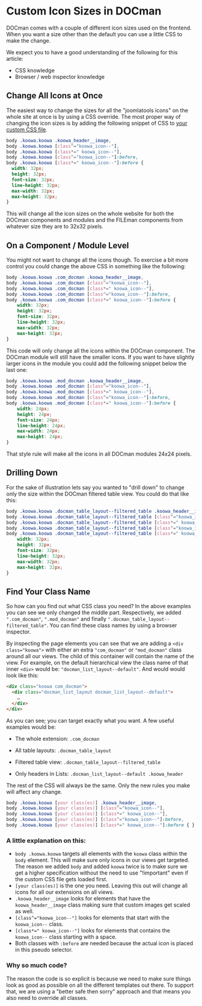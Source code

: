 # Custom Icon Sizes in DOCman

DOCman comes with a couple of different icon sizes used on the frontend. When you want a size other than the default you can use a little CSS to make the change. 

We expect you to have a good understanding of the following for this article:

* CSS knowledge
* Browser / web inspector knowledge

## Change All Icons at Once

The easiest way to change the sizes for all the "joomlatools icons" on the whole site at once is by using a CSS override. The most proper way of changing the icon sizes is by adding the following snippet of CSS to [your custom CSS file](/framework/custom-css.html).

```css
body .koowa.koowa .koowa_header__image,
body .koowa.koowa [class^="koowa_icon--"],
body .koowa.koowa [class*=" koowa_icon--"],
body .koowa.koowa [class^="koowa_icon--"]:before,
body .koowa.koowa [class*=" koowa_icon--"]:before {
  width: 32px;
  height: 32px;
  font-size: 32px;
  line-height: 32px;
  max-width: 32px;
  max-height: 32px;
}
```

This will change all the icon sizes on the whole website for both the DOCman components and modules and the FILEman components from whatever size they are to 32x32 pixels.

## On a Component / Module Level

You might not want to change all the icons though. To exercise a bit more control you could change the above CSS in something like the following:

```css
body .koowa.koowa .com_docman .koowa_header__image,
body .koowa.koowa .com_docman [class^="koowa_icon--"],
body .koowa.koowa .com_docman [class*=" koowa_icon--"],
body .koowa.koowa .com_docman [class^="koowa_icon--"]:before,
body .koowa.koowa .com_docman [class*=" koowa_icon--"]:before {
	width: 32px;
    height: 32px;
    font-size: 32px;
    line-height: 32px;
    max-width: 32px;
    max-height: 32px;
}
```

This code will only change all the icons within the DOCman component. The DOCman module will still have the smaller icons. If you want to have slightly larger icons in the module you could add the following snippet below the last one:

```css
body .koowa.koowa .mod_docman .koowa_header__image,
body .koowa.koowa .mod_docman [class^="koowa_icon--"],
body .koowa.koowa .mod_docman [class*=" koowa_icon--"],
body .koowa.koowa .mod_docman [class^="koowa_icon--"]:before,
body .koowa.koowa .mod_docman [class*=" koowa_icon--"]:before {
	width: 24px;
	height: 24px;
	font-size: 24px;
	line-height: 24px;
	max-width: 24px;
    max-height: 24px;
}
```

That style rule will make all the icons in all DOCman modules 24x24 pixels.

## Drilling Down

For the sake of illustration lets say you wanted to "drill down" to change only the size within the DOCman filtered table view. You could do that like this: 

```css
body .koowa.koowa .docman_table_layout--filtered_table .koowa_header__image,
body .koowa.koowa .docman_table_layout--filtered_table [class^="koowa_icon--"],
body .koowa.koowa .docman_table_layout--filtered_table [class*=" koowa_icon--"],
body .koowa.koowa .docman_table_layout--filtered_table [class^="koowa_icon--"]:before,
body .koowa.koowa .docman_table_layout--filtered_table [class*=" koowa_icon--"]:before {
	width: 32px;
	height: 32px;
	font-size: 32px;
	line-height: 32px;
	max-width: 32px;
    max-height: 32px;
}
```

## Find Your Class Name

So how can you find out what CSS class you need? In the above examples you can see we only changed the middle part. Respectively, we added `".com_docman"`, `".mod_docman"` and finally `".docman_table_layout--filtered_table"`. You can find these class names by using a browser inspector.

By inspecting the page elements you can see that we are adding a `<div class="koowa">` with either an extra `"com_docman"` or `"mod_docman"` class around all our views. The child of this container will contain the name of the view. For example, on the default hierarchical view the class name of that inner `<div>` would be: `"docman_list_layout--default"`. And would would look like this:

```html
<div class="koowa com_docman">
  <div class="docman_list_layout docman_list_layout--default">
    …
  </div>
</div>
```

As you can see; you can target exactly what you want. A few useful examples would be:


+ The whole extension: `.com_docman`

+ All table layouts: `.docman_table_layout`

+ Filtered table view: `.docman_table_layout--filtered_table`

+ Only headers in Lists: `.docman_list_layout--default .koowa_header`

The rest of the CSS will always be the same. Only the new rules you make will affect any change.

```css
body .koowa.koowa [your class(es)] .koowa_header__image,
body .koowa.koowa [your class(es)] [class^="koowa_icon--"],
body .koowa.koowa [your class(es)] [class*=" koowa_icon--"],
body .koowa.koowa [your class(es)] [class^="koowa_icon--"]:before,
body .koowa.koowa [your class(es)] [class*=" koowa_icon--"]:before { }
```

### A little explanation on this:

- `body .koowa.koowa` targets all elements with the `koowa` class within the `body` element. This will make sure only icons in our views get targeted. The reason we added `body` and added `koowa` twice is to make sure we get a higher specification without the need to use "!important" even if the custom CSS file gets loaded first. 
- `[your class(es)]` is the one you need. Leaving this out will change all icons for all our extensions on all views.
- `.koowa_header__image` looks for elements that have the `koowa_header__image` class making sure that custom images get scaled as well.
- `[class^="koowa_icon--"]` looks for elements that start with the `koowa_icon--` class.
- `[class*=" koowa_icon--"]` looks for elements that contains the ` koowa_icon--` class starting with a space.
- Both classes with `:before` are needed because the actual icon is placed in this pseudo selector.

### Why so much code?

The reason the code is so explicit is because we need to make sure things look as good as possible on all the different templates out there. To support that, we are using a "better safe then sorry" approach and that means you also need to override all classes.